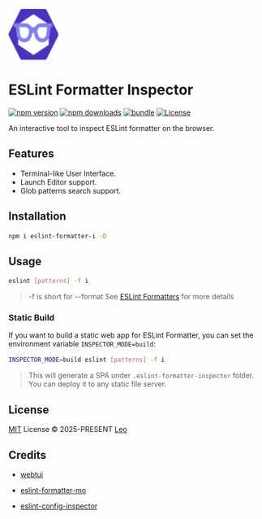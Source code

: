 <img src="./packages/client/public/favicon.svg" width="100" height="100"><br>

# ESLint Formatter Inspector

[![npm version][npm-version-src]][npm-version-href]
[![npm downloads][npm-downloads-src]][npm-downloads-href]
[![bundle][bundle-src]][bundle-href]
[![License][license-src]][license-href]

An interactive tool to inspect ESLint formatter on the browser.

## Features

- Terminal-like User Interface.
- Launch Editor support.
- Glob patterns search support.

## Installation

```bash
npm i eslint-formatter-i -D
```

## Usage

```bash
eslint [patterns] -f i
```

> -f is short for --format
> See [ESLint Formatters](https://eslint.org/docs/latest/use/formatters/#eslint-formatters) for more details

### Static Build

If you want to build a static web app for ESLint Formatter, you can set the environment variable `INSPECTOR_MODE=build`:

```bash
INSPECTOR_MODE=build eslint [patterns] -f i
```

> This will generate a SPA under `.eslint-formatter-inspector` folder. You can deploy it to any static file server.

## License

[MIT](./LICENSE) License © 2025-PRESENT [Leo](https://github.com/yuyinws)

<!-- Badges -->

[npm-version-src]: https://img.shields.io/npm/v/eslint-formatter-i?style=flat&colorA=080f12&colorB=1fa669
[npm-version-href]: https://npmjs.com/package/eslint-formatter-i
[npm-downloads-src]: https://img.shields.io/npm/dm/eslint-formatter-i?style=flat&colorA=080f12&colorB=1fa669
[npm-downloads-href]: https://npmjs.com/package/eslint-formatter-i
[bundle-src]: https://img.shields.io/bundlephobia/minzip/eslint-formatter-i?style=flat&colorA=080f12&colorB=1fa669&label=minzip
[bundle-href]: https://bundlephobia.com/result?p=eslint-formatter-i
[license-src]: https://img.shields.io/github/license/yuyinws/eslint-formatter-inspector.svg?style=flat&colorA=080f12&colorB=1fa669
[license-href]: https://github.com/yuyinws/eslint-formatter-inspector/blob/main/LICENSE

## Credits

- [webtui](https://webtui.ironclad.sh/)

- [eslint-formatter-mo](https://github.com/fengzilong/eslint-formatter-mo)

- [eslint-config-inspector](https://github.com/eslint/config-inspector)
